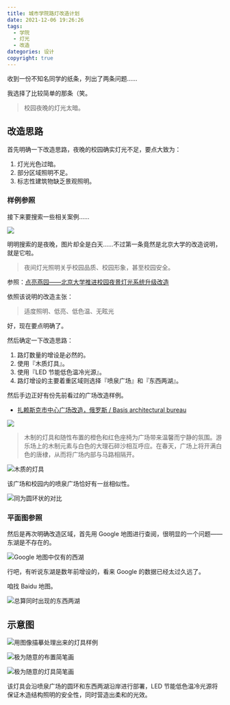 ```yaml
---
title: 城市学院路灯改造计划
date: 2021-12-06 19:26:26
tags:
  - 学院
  - 灯光
  - 改造
dategories: 设计
copyright: true
---
```


收到一份不知名同学的纸条，列出了两条问题……

我选择了比较简单的那条（笑。
<!--more-->

> 校园夜晚的灯光太暗。

## 改造思路

首先明确一下改造思路，夜晚的校园确实灯光不足，要点大致为：

1. 灯光光色过暗。
2. 部分区域照明不足。
3. 标志性建筑物缺乏景观照明。

### 样例参照

接下来要搜索一些相关案例……

![](screenshot_2021-12-06_campus_night_lighting_renovation-google_search.png)

明明搜索的是夜晚，图片却全是白天……不过第一条竟然是北京大学的改造说明，就是它啦。

> 夜间灯光照明关乎校园品质、校园形象，甚至校园安全。

参照：[点亮燕园——北京大学推进校园夜景灯光系统升级改造](https://news.pku.edu.cn/xwzh/488a98428e754ecc9a9b1fdbff7b8212.htm)

依照该说明的改造主张：

> 适度照明、低亮、低色温、无眩光

好，现在要点明确了。

然后确定一下改造思路：

1. 路灯数量的增设是必然的。
2. 使用『木质灯具』。
3. 使用『LED 节能低色温冷光源』。
4. 路灯增设的主要着重区域则选择『喷泉广场』和『东西两湖』。

然后手边正好有份先前看过的广场改造样例。

* [扎赖斯克市中心广场改造，俄罗斯 / Basis architectural bureau](https://www.gooood.cn/renovation-of-the-historical-centre-of-zaraysk-by-basis-architectural-bureau.htm)

![](023-renovation-of-the-historical-centre-of-zaraysk-by-basis-architectural-bureau-960x547.jpg)

> 木制的灯具和随性布置的橙色和红色座椅为广场带来温馨而宁静的氛围。游乐场上的木制元素与白色的大理石碎沙相互呼应。在春天，广场上将开满白色的唐棣，从而将广场内部与马路相隔开。

![木质的灯具](005-renovation-of-the-historical-centre-of-zaraysk-by-basis-architectural-bureau-960x640.jpg)

该广场和校园内的喷泉广场恰好有一丝相似性。

![同为圆环状的对比](20190801101757992275.jpg)

### 平面图参照

然后是再次明确改造区域，首先用 Google 地图进行查阅，很明显的一个问题——东湖是不存在的。

![Google 地图中仅有的西湖](screenshot_2021-12-07_at_22-36-54_google_maps.png)

行吧，有听说东湖是数年前增设的，看来 Google 的数据已经太过久远了。

咱找 Baidu 地图。

![总算同时出现的东西两湖](image_2021-12-07_23-25-01.png)

## 示意图

![用图像描摹处理出来的灯具样例](005_500.png)

![极为随意的布置简笔画](img_20211208_152542.jpg)

![极为随意的灯具简笔画](img_20211208_162744.jpg)

该灯具会沿喷泉广场的圆环和东西两湖沿岸进行部署，LED 节能低色温冷光源将保证木造结构照明的安全性，同时营造出柔和的光效。
